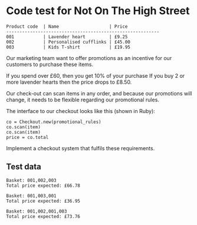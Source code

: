 Code test for Not On The High Street
===

    Product code  | Name                   | Price
    ----------------------------------------------------------
    001           | Lavender heart         | £9.25
    002           | Personalised cufflinks | £45.00
    003           | Kids T-shirt           | £19.95
 
Our marketing team want to offer promotions as an incentive for our
customers to purchase these items.
 
If you spend over £60, then you get 10% of your purchase
If you buy 2 or more lavender hearts then the price drops to £8.50.
 
Our check-out can scan items in any order, and because our promotions
will change, it needs to be flexible regarding our promotional rules.
 
The interface to our checkout looks like this (shown in Ruby):
   
    co = Checkout.new(promotional_rules)
    co.scan(item)
    co.scan(item)
    price = co.total
 
Implement a checkout system that fulfils these requirements.
 
Test data
---

    Basket: 001,002,003
    Total price expected: £66.78
     
    Basket: 001,003,001
    Total price expected: £36.95
     
    Basket: 001,002,001,003
    Total price expected: £73.76